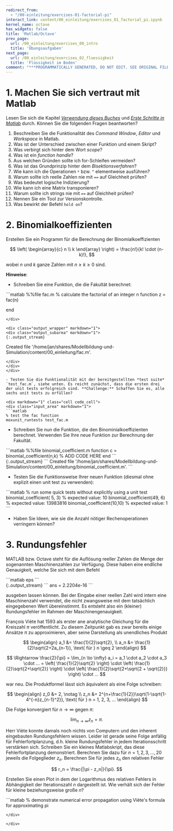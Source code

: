 ```yaml
---
redirect_from:
  - "/00-einleitung/exercises-01-factorial-pi"
interact_link: content/00_einleitung/exercises_01_factorial_pi.ipynb
kernel_name: octave
has_widgets: false
title: 'Matlab/Octave'
prev_page:
  url: /00_einleitung/exercises_00_intro
  title: 'Übungsaufgaben'
next_page:
  url: /00_einleitung/exercises_02_fluessigkeit
  title: 'Flüssigkeit im Boden'
comment: "***PROGRAMMATICALLY GENERATED, DO NOT EDIT. SEE ORIGINAL FILES IN /content***"
---
```


# 1. Machen Sie sich vertraut mit Matlab


Lesen Sie sich die Kapitel [*Verwendung dieses Buches*](/Modellbildung-und-Simulation/00_einleitung/usage) und [*Erste Schritte in Matlab*](/Modellbildung-und-Simulation/00_einleitung/matlab_00_first_steps) durch. Können Sie die folgenden Fragen beantworten?

1. Beschreiben Sie die Funktionalität des *Command Window*, *Editor* und *Workspace* in Matlab.
1. Was ist der Unterschied zwischen einer Funktion und einem Skript?
2. Was verbirgt sich hinter dem Wort *scope*?
3. Was ist ein *function handle*?
4. Aus welchen Gründen sollte ich for-Schleifen vermeiden?
3. Was ist das Grundprinzip hinter dem *Bisektionsverfahren*?
3. Wie kann ich die Operationen `*` bzw. `^` elementweise ausführen?
3. Warum sollte ich reelle Zahlen nie mit `==` auf Gleichheit prüfen?
3. Was bedeutet logische Indizierung?
3. Wie kann ich eine Matrix transponieren?
3. Warum sollte ich strings nie mit `==` auf Gleichheit prüfen?
3. Nennen Sie ein Tool zur Versionskontrolle.
4. Was bewirkt der Befehl `hold on`?

# 2. Binomialkoeffizienten

Erstellen Sie ein Programm für die Berechnung der Binomialkoeffizienten

$$ \left( \begin{array}{c} n \\ k \end{array} \right) = \frac{n!}{k! \cdot (n-k)!}, $$

wobei $n$ und $k$ ganze Zahlen mit $n \geq k \geq 0$ sind.

**Hinweise**: 

 - Schreiben Sie eine Funktion, die die Fakultät berechnet:

<div markdown="1" class="cell code_cell">
<div class="input_area" markdown="1">
```matlab
%%file fac.m
% calculate the factorial of an integer n
function z = fac(n)
    
end
```
</div>

<div class="output_wrapper" markdown="1">
<div class="output_subarea" markdown="1">
{:.output_stream}
```
Created file '/home/jan/shares/Modellbildung-und-Simulation/content/00_einleitung/fac.m'.
```
</div>
</div>
</div>

- Testen Sie die Funktionalität mit der bereitgestellten *test suite* `test_fac.m`, siehe unten. Es reicht zunächst, dass die ersten drei der unit tests erfolgreich sind. **Challenge:** Schaffen Sie es, alle sechs unit tests zu erfüllen?

<div markdown="1" class="cell code_cell">
<div class="input_area" markdown="1">
```matlab
% test the fac function
moxunit_runtests test_fac.m
```
</div>

</div>

 - Schreiben Sie nun die Funktion, die den Binominialkoeffizienten berechnet. Verwenden Sie Ihre neue Funktion zur Berechnung der Fakultät.

<div markdown="1" class="cell code_cell">
<div class="input_area" markdown="1">
```matlab
%%file binomial_coefficient.m
function c = binomial_coefficient(n,k)
    % ADD CODE HERE
end
```
</div>

<div class="output_wrapper" markdown="1">
<div class="output_subarea" markdown="1">
{:.output_stream}
```
Created file '/home/jan/shares/Modellbildung-und-Simulation/content/00_einleitung/binomial_coefficient.m'.
```
</div>
</div>
</div>

 - Testen Sie die Funktionsweise Ihrer neuen Funktion (diesmal ohne explizit einen unit test zu verwenden):

<div markdown="1" class="cell code_cell">
<div class="input_area" markdown="1">
```matlab
% run some quick tests without explicitly using a unit test
binomial_coefficient( 5, 3) % expected value: 10
binomial_coefficient(49, 6) % expected value: 13983816
binomial_coefficient(10,10) % expected value: 1
```
</div>

</div>

- Haben Sie Ideen, wie sie die Anzahl nötiger Rechenoperationen verringern können?

# 3. Rundungsfehler

MATLAB bzw. Octave steht für die Auflösung reeller Zahlen die Menge der sogenannten Maschinenzahlen zur Verfügung. Diese haben eine endliche Genauigkeit, welche Sie sich mit dem Befehl

<div markdown="1" class="cell code_cell">
<div class="input_area" markdown="1">
```matlab
eps
```
</div>

<div class="output_wrapper" markdown="1">
<div class="output_subarea" markdown="1">
{:.output_stream}
```
ans =    2.2204e-16
```
</div>
</div>
</div>

ausgeben lassen können. Bei der Eingabe einer reellen Zahl wird intern eine Maschinenzahl verwendet, die nicht zwangsweise mit dem tatsächlich eingegebenen Wert übereinstimmt. Es entsteht also ein (kleiner) Rundungsfehler im Rahmen der Maschinengenauigkeit.

François Viète hat 1593 als erster ane analytische Gleichung für die Kreiszahl $\pi$ veröffentlicht. Zu diesem Zeitpunkt gab es zwar bereits einige Ansätze $\pi$ zu approximieren, aber seine Darstellung als unendliches Produkt

$$
\begin{align}
a_1 &= \frac{1}{2}\sqrt{2}, \\
a_n &= \frac{1}{2}\sqrt{2+2a_{n-1}}, \text{ für } n \geq 2 
\end{align}
$$

$$ \Rightarrow \frac{2}{\pi} = \lim_{n \to \infty} a_i = a_1 \cdot a_2 \cdot a_3 \cdot ... = \left( \frac{1}{2}\sqrt{2} \right) \cdot \left( \frac{1}{2}\sqrt{2+\sqrt{2}} \right) \cdot \left( \frac{1}{2}\sqrt{2+\sqrt{2 + \sqrt{2}}} \right) \cdot ... $$

war neu. Die Produktformel lässt sich äquivalent als eine Folge schreiben:

$$ 
\begin{align}
z_0 &= 2, \notag \\
z_n &= 2^{n+\frac{1}{2}}\sqrt{1-\sqrt{1-4^{-n}z_{n-1}^2}}, \text{ für } n = 1, 2, 3, ... 
\end{align}
$$

Die Folge konvergiert für $n \to \infty$ gegen $\pi$:

$$ \lim_{n \to \infty} z_n = \pi. $$

Herr Viète konnte damals noch nichts von Computern und den inherent eingebauten Rundungsfehlern wissen. Leider ist gerade seine Folge anfällig für Fehlerfortplanzung, d.h. kleine Rundungsfehler in jedem Iterationsschritt verstärken sich. Schreiben Sie ein kleines Matlabskript, das diese Fehlerfortplanzung demonstriert. Berechnen Sie dazu für $n=1,2,3,...,20$ jeweils die Folgeglieder $z_n$. Berechnen Sie für jedes $z_n$ den relativen Fehler

$$ r_n = \frac{|\pi - z_n|}{\pi}. $$

Erstellen Sie einen Plot in dem der Logarithmus des relativen Fehlers in Abhängigkeit der Iterationszahl $n$ dargestellt ist. Wie verhält sich der Fehler für kleine beziehungsweise große $n$?

<div markdown="1" class="cell code_cell">
<div class="input_area" markdown="1">
```matlab
% demonstrate numerical error propagation using Viète's formula for approximating pi


```
</div>

</div>
